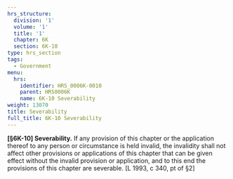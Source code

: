 ```yaml
---
hrs_structure:
  division: '1'
  volume: '1'
  title: '1'
  chapter: 6K
  section: 6K-10
type: hrs_section
tags:
  - Government
menu:
  hrs:
    identifier: HRS_0006K-0010
    parent: HRS0006K
    name: 6K-10 Severability
weight: 13070
title: Severability
full_title: 6K-10 Severability
---
```

**[§6K-10] Severability.** If any provision of this chapter or the application thereof to any person or circumstance is held invalid, the invalidity shall not affect other provisions or applications of this chapter that can be given effect without the invalid provision or application, and to this end the provisions of this chapter are severable. [L 1993, c 340, pt of §2]